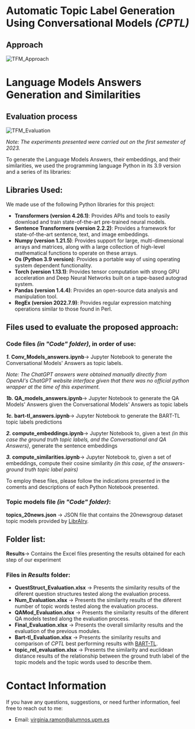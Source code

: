 # Automatic Topic Label Generation Using Conversational Models _(CPTL)_

## Approach 
![TFM_Approach](https://github.com/virginia-r99/ConversationalTopicLabelling/assets/61234891/a7f3d1f0-970e-410e-9bab-188d21b4a593)

# Language Models Answers Generation and Similarities

## Evaluation process
![TFM_Evaluation](https://github.com/virginia-r99/ConversationalTopicLabelling/assets/61234891/b27423b6-7fe1-44f6-99af-e36a9aa189c8)

_Note: The experiments presented were carried out on the first semester of 2023._ 

To generate the Language Models Answers, their embeddings, and their similarities, we used the programming language Python in its 3.9 version and a series of its libraries:

## Libraries Used:
We made use of the following Python libraries for this project:

* **Transformers (version 4.26.1)**: Provides APIs and tools to easily download and train state-of-the-art pre-trained neural models.
* **Sentence Transformers (version 2.2.2)**: Provides a framework for state-of-the-art sentence, text, and image embeddings.
* **Numpy (version 1.21.5)**: Provides support for large, multi-dimensional arrays and matrices, along with a large collection of high-level mathematical functions to operate on these arrays.
* **Os (Python 3.9 version)**: Provides a portable way of using operating system dependent functionality.
* **Torch (version 1.13.1)**: Provides tensor computation with strong GPU acceleration and Deep Neural Networks built on a tape-based autograd system.
* **Pandas (version 1.4.4)**: Provides an open-source data analysis and manipulation tool.
* **RegEx (version 2022.7.9)**: Provides regular expression matching operations similar to those found in Perl.


## Files used to evaluate the proposed approach:
### Code files _(in "Code" folder)_, in order of use:

**_1._ Conv_Models_answers.ipynb**→ Jupyter Notebook to generate the Conversational Models' Answers as topic labels. 

_Note: The ChatGPT answers were obtained manually directly from OpenAI's ChatGPT website interface given that there was no official python wrapper at the time of this experiment._

**_1b._ QA_models_answers.ipynb**→ Jupyter Notebook to generate the QA Models' Answers given the Conversational Models' Answers as topic labels

**_1c._ bart-tl_answers.ipynb**→ Jupyter Notebook to generate the BART-TL topic labels predictions

**_2._ compute_embeddings.ipynb**→ Jupyter Notebook to, given a text _(in this case the ground truth topic labels, and the Conversational and QA Answers)_, generate the sentence embeddings

**_3._ compute_similarities.ipynb**→ Jupyter Notebook to, given a set of embeddings, compute their cosine similarity _(in this case, of the answers-ground truth topic label pairs)_

To employ these files, please follow the indications presented in the coments and descriptions of each Python Notebook presented.

### Topic models file _(in "Code" folder)_:

**topics_20news.json** → JSON file that contains the 20newsgroup dataset topic models provided by [LibrAIry](https://librairy.github.io). 

## Folder list:
**Results**→ Contains the Excel files presenting the results obtained for each step of our experiment

### Files in _Results_ folder:
* **QuestStruct_Evaluation.xlsx** → Presents the similarity results of the diferent question structures tested along the evaluation process.
* **Num_Evaluation.xlsx** → Presents the similarity results of the diferent number of topic words tested along the evaluation process.
* **QAMod_Evaluation.xlsx** → Presents the similarity results of the diferent QA models tested along the evaluation process.
* **Final_Evaluation.xlsx** → Presents the overall similarity results and the evaluation of the previous modules.
* **Bart-tl_Evaluation.xlsx** → Presents the similarity results and comparison of _CPTL_ best performing results with [BART-TL](https://aclanthology.org/2021.eacl-main.121).
* **topic_rel_evaluation.xlsx** → Presents the similarity and euclidean distance results of the relationship between the ground truth label of the topic models and the topic words used to describe them.

# Contact Information

If you have any questions, suggestions, or need further information, feel free to reach out to me:

- Email: [virginia.ramon@alumnos.upm.es](mailto:virginia.ramon@alumnos.upm.es)
